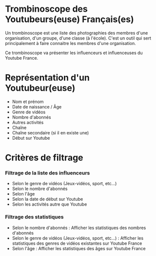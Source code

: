 # Trombinoscope des Youtubeurs(euse) Français(es)

Un trombinoscope est une liste des photographies des membres d'une organisation, d'un groupe, d'une classe (à l'école). C'est un outil qui sert principalement à faire connaitre les membres d'une organisation.

Ce trombinoscope va présenter les influenceurs et influenceuses du Youtube France.

# Représentation d'un Youtubeur(euse)

- Nom et prénom
- Date de naissance / Âge
- Genre de vidéos 
- Nombre d'abonnés
- Autres activités 
- Chaîne 
- Chaîne secondaire (si il en existe une)
- Début sur Youtube 

# Critères de filtrage

### Filtrage de la liste des influenceurs

- Selon le genre de vidéos (Jeux-vidéos, sport, etc...)
- Selon le nombre d'abonnés
- Selon l'âge 
- Selon la date de début sur Youtube
- Selon les activités autre que Youtube

### Filtrage des statistiques

- Selon le nombre d'abonnés : Afficher les statistiques des nombres d'abonnés
- Selon le genre de vidéos (Jeux-vidéos, sport, etc...) : Afficher les statistiques des genres de vidéos existantes sur Youtube France
- Selon l'âge : Afficher les statistiques des âges sur Youtube France